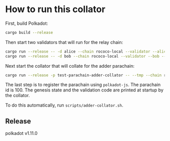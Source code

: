 # How to run this collator

First, build Polkadot:

```sh
cargo build --release
```

Then start two validators that will run for the relay chain:

```sh
cargo run --release -- -d alice --chain rococo-local --validator --alice --port 50551
cargo run --release -- -d bob --chain rococo-local --validator --bob --port 50552
```

Next start the collator that will collate for the adder parachain:

```sh
cargo run --release -p test-parachain-adder-collator -- --tmp --chain rococo-local --port 50553
```

The last step is to register the parachain using `polkadot-js`. The parachain id is
100. The genesis state and the validation code are printed at startup by the collator.

To do this automatically, run `scripts/adder-collator.sh`.


## Release

polkadot v1.11.0
